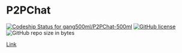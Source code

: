 # P2PChat

[ ![Codeship Status for gang500ml/P2PChat-500ml](https://app.codeship.com/projects/3fbe94c0-21e5-0136-180a-5ea8301d74af/status?branch=master)](https://app.codeship.com/projects/285967)
[![GitHub license](https://img.shields.io/github/license/gang500ml/P2PChat-500ml.svg)](https://github.com/gang500ml/P2PChat-500ml/blob/master/LICENSE)
![GitHub repo size in bytes](https://img.shields.io/github/repo-size/gang500ml/P2PChat-500ml.svg)

[Link](https://p2pchat-500ml.firebaseapp.com/ "P2PChat-500mL")
